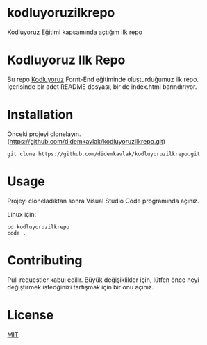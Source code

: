 # kodluyoruzilkrepo
Kodluyoruz Eğitimi kapsamında açtığım ilk repo

# Kodluyoruz Ilk Repo

Bu repo [Kodluyoruz](https://www.kodluyoruz.org/) Fornt-End eğitiminde oluşturduğumuz ilk repo. İçerisinde bir adet README dosyası, bir de index.html barındırıyor.

# Installation
Önceki projeyi clonelayın.(https://github.com/didemkavlak/kodluyoruzilkrepo.git)

```
git clone https://github.com/didemkavlak/kodluyoruzilkrepo.git
```

# Usage

Projeyi cloneladıktan sonra Visual Studio Code programında açınız.

Linux için:

``` 
cd kodluyoruzilkrepo
code .
 ```

# Contributing

Pull requestler kabul edilir. Büyük değişiklikler için, lütfen önce neyi değiştirmek istedğinizi tartışmak için bir onu açınız.

# License

[MIT](https://choosealicense.com/)